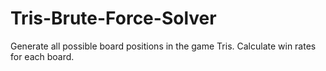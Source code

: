 # Tris-Brute-Force-Solver
Generate all possible board positions in the game Tris. Calculate win rates for each board.
